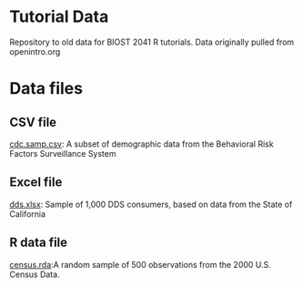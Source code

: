 # Tutorial Data
Repository to old data for BIOST 2041 R tutorials. Data originally pulled from openintro.org

# Data files

## CSV file
[cdc.samp.csv](data/cdc.samp.csv): A subset of demographic data from the Behavioral Risk Factors Surveillance System

## Excel file
[dds.xlsx](data/dds.xlsx): Sample of 1,000 DDS consumers, based on data from the State of California

## R data file
[census.rda](data/census.rda):A random sample of 500 observations from the 2000 U.S. Census Data.

